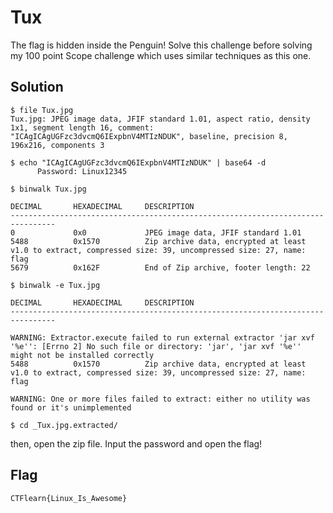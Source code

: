 # Tux

The flag is hidden inside the Penguin! Solve this challenge before solving my 100 point Scope challenge which uses similar techniques as this one.

## Solution

```
$ file Tux.jpg
Tux.jpg: JPEG image data, JFIF standard 1.01, aspect ratio, density 1x1, segment length 16, comment: "ICAgICAgUGFzc3dvcmQ6IExpbnV4MTIzNDUK", baseline, precision 8, 196x216, components 3
```

```
$ echo "ICAgICAgUGFzc3dvcmQ6IExpbnV4MTIzNDUK" | base64 -d
      Password: Linux12345
```

```
$ binwalk Tux.jpg

DECIMAL       HEXADECIMAL     DESCRIPTION
--------------------------------------------------------------------------------
0             0x0             JPEG image data, JFIF standard 1.01
5488          0x1570          Zip archive data, encrypted at least v1.0 to extract, compressed size: 39, uncompressed size: 27, name: flag
5679          0x162F          End of Zip archive, footer length: 22
```

```
$ binwalk -e Tux.jpg

DECIMAL       HEXADECIMAL     DESCRIPTION
--------------------------------------------------------------------------------

WARNING: Extractor.execute failed to run external extractor 'jar xvf '%e'': [Errno 2] No such file or directory: 'jar', 'jar xvf '%e'' might not be installed correctly
5488          0x1570          Zip archive data, encrypted at least v1.0 to extract, compressed size: 39, uncompressed size: 27, name: flag

WARNING: One or more files failed to extract: either no utility was found or it's unimplemented
```

```
$ cd _Tux.jpg.extracted/
``` 

then, open the zip file. Input the password and open the flag!

## Flag
    CTFlearn{Linux_Is_Awesome}

